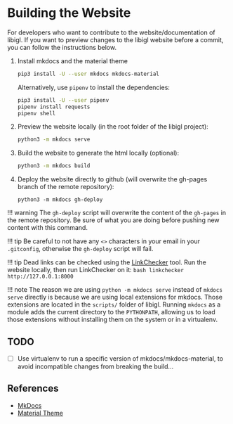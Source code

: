 # Building the Website

For developers who want to contribute to the website/documentation of libigl.
If you want to preview changes to the libigl website before a commit, you can follow the instructions below.

1. Install mkdocs and the material theme
   ```bash
   pip3 install -U --user mkdocs mkdocs-material
   ```
   Alternatively, use `pipenv` to install the dependencies:
   ```bash
   pip3 install -U --user pipenv
   pipenv install requests
   pipenv shell
   ```
2. Preview the website locally (in the root folder of the libigl project):
   ```bash
   python3 -m mkdocs serve
   ```
3. Build the website to generate the html locally (optional):
   ```bash
   python3 -m mkdocs build
   ```
4. Deploy the website directly to github (will overwrite the gh-pages branch of the remote repository):
   ```
   python3 -m mkdocs gh-deploy
   ```

!!! warning
    The `gh-deploy` script will overwrite the content of the `gh-pages` in the remote repository. Be sure of what you are doing before pushing new content with this command.

!!! tip
    Be careful to not have any `<>` characters in your email in your `.gitconfig`, otherwise the `gh-deploy` script will fail.

!!! tip
    Dead links can be checked using the [LinkChecker](https://wummel.github.io/linkchecker/) tool. Run the website locally, then run LinkChecker on it:
    ```bash
    linkchecker http://127.0.0.1:8000
    ```

!!! note
    The reason we are using `python -m mkdocs serve` instead of `mkdocs serve` directly is because we are using local extensions for mkdocs. Those extensions are located in the `scripts/` folder of libigl. Running `mkdocs` as a module adds the current directory to the `PYTHONPATH`, allowing us to load those extensions without installing them on the system or in a virtualenv.

## TODO

- [ ] Use virtualenv to run a specific version of mkdocs/mkdocs-material, to avoid incompatible changes from breaking the build...

## References

- [MkDocs](http://www.mkdocs.org/)
- [Material Theme](https://squidfunk.github.io/mkdocs-material/)
